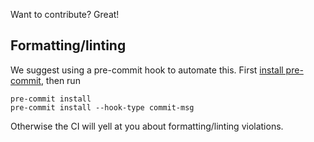 Want to contribute? Great!

## Formatting/linting

We suggest using a pre-commit hook to automate this. First
[install pre-commit](https://pre-commit.com/#installation), then run

```shell
pre-commit install
pre-commit install --hook-type commit-msg
```

Otherwise the CI will yell at you about formatting/linting violations.
